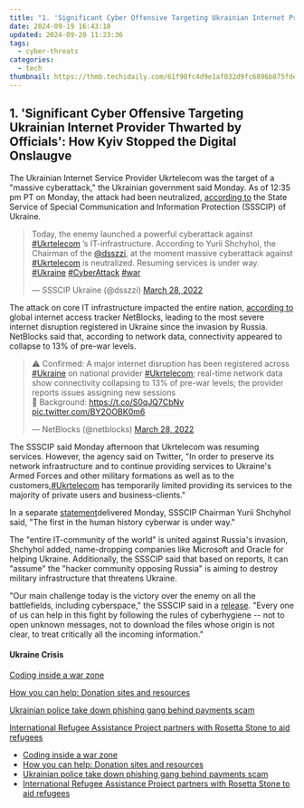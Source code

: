 ```yaml
---
title: "1. 'Significant Cyber Offensive Targeting Ukrainian Internet Provider Thwarted by Officials': How Kyiv Stopped the Digital Onslaugve"
date: 2024-09-19 16:43:18
updated: 2024-09-20 11:23:36
tags:
  - cyber-threats
categories:
  - tech
thumbnail: https://thmb.techidaily.com/61f98fc4d9e1af032d9fc6896b875fde870b9cc610ca573f8ea2783fc3752f47.jpg
---
```


## 1. 'Significant Cyber Offensive Targeting Ukrainian Internet Provider Thwarted by Officials': How Kyiv Stopped the Digital Onslaugve

The Ukrainian Internet Service Provider Ukrtelecom was the target of a "massive cyberattack," the Ukrainian government said Monday. As of 12:35 pm PT on Monday, the attack had been neutralized, [according to](https://twitter.com/dsszzi/status/1508528209075257347) the State Service of Special Communication and Information Protection (SSSCIP) of Ukraine. 

> Today, the enemy launched a powerful cyberattack against [#Ukrtelecom](https://twitter.com/hashtag/Ukrtelecom?src=hash&ref%5Fsrc=twsrc^tfw) ’s IT-infrastructure. According to Yurii Shchyhol, the Chairman of the [@dsszzi](https://twitter.com/dsszzi?ref%5Fsrc=twsrc^tfw), at the moment massive cyberattack against [#Ukrtelecom](https://twitter.com/hashtag/Ukrtelecom?src=hash&ref%5Fsrc=twsrc^tfw) is neutralized. Resuming services is under way. [#Ukraine](https://twitter.com/hashtag/Ukraine?src=hash&ref%5Fsrc=twsrc^tfw) [#CyberAttack](https://twitter.com/hashtag/CyberAttack?src=hash&ref%5Fsrc=twsrc^tfw) [#war](https://twitter.com/hashtag/war?src=hash&ref%5Fsrc=twsrc^tfw)
> 
> — SSSCIP Ukraine (@dsszzi) [March 28, 2022](https://twitter.com/dsszzi/status/1508528209075257347?ref%5Fsrc=twsrc^tfw)

The attack on core IT infrastructure impacted the entire nation, [according to](https://twitter.com/netblocks/status/1508465391244304389) global internet access tracker NetBlocks, leading to the most severe internet disruption registered in Ukraine since the invasion by Russia. NetBlocks said that, according to network data, connectivity appeared to collapse to 13% of pre-war levels. 

> ⚠️ Confirmed: A major internet disruption has been registered across [#Ukraine](https://twitter.com/hashtag/Ukraine?src=hash&ref%5Fsrc=twsrc%5Etfw) on national provider [#Ukrtelecom](https://twitter.com/hashtag/Ukrtelecom?src=hash&ref%5Fsrc=twsrc%5Etfw); real-time network data show connectivity collapsing to 13% of pre-war levels; the provider reports issues assigning new sessions  
> 📰 Background: <https://t.co/S0qJQ7CbNv> [pic.twitter.com/BY2OOBK0m6](https://t.co/BY2OOBK0m6)
> 
> — NetBlocks (@netblocks) [March 28, 2022](https://twitter.com/netblocks/status/1508453511176065033?ref%5Fsrc=twsrc%5Etfw)

The SSSCIP said Monday afternoon that Ukrtelecom was resuming services. However, the agency said on Twitter, "In order to preserve its network infrastructure and to continue providing services to Ukraine's Armed Forces and other military formations as well as to the customers,[#Ukrtelecom](https://twitter.com/hashtag/Ukrtelecom?src=hashtag%5Fclick) has temporarily limited providing its services to the majority of private users and business-clients."

In a separate [statement](https://cip.gov.ua/en/news/u-pershii-v-istoriyi-lyudstva-kiberviini-ves-svit-ob-yednavsya-shob-protistoyati-agresoru-yurii-shigol)delivered Monday, SSSCIP Chairman Yurii Shchyhol said, "The first in the human history cyberwar is under way."

The "entire IT-community of the world" is united against Russia's invasion, Shchyhol added, name-dropping companies like Microsoft and Oracle for helping Ukraine. Additionally, the SSSCIP said that based on reports, it can "assume" the "hacker community opposing Russia" is aiming to destroy military infrastructure that threatens Ukraine. 

"Our main challenge today is the victory over the enemy on all the battlefields, including cyberspace," the SSSCIP said in a [release](https://cip.gov.ua/en/news/u-pershii-v-istoriyi-lyudstva-kiberviini-ves-svit-ob-yednavsya-shob-protistoyati-agresoru-yurii-shigol). "Every one of us can help in this fight by following the rules of cyberhygiene -- not to open unknown messages, not to download the files whose origin is not clear, to treat critically all the incoming information."

#### Ukraine Crisis

[Coding inside a war zone](https://www.zdnet.com/article/ukrainian-software-developers-share-their-stories-and-photos-from-the-war-zone/ "Coding inside a war zone")

[How you can help: Donation sites and resources](https://www.zdnet.com/article/how-you-can-help-ukraine-donation-sites-and-resources/ "How you can help: Donation sites and resources")

[Ukrainian police take down phishing gang behind payments scam](https://www.zdnet.com/article/ukrainian-police-takes-down-phishing-gang-behind-payments-scam/ "Ukrainian police take down phishing gang behind payments scam")

[International Refugee Assistance Project partners with Rosetta Stone to aid refugees](https://www.zdnet.com/article/international-refugee-assistance-project-rosetta-stone-partnership-aid-refugees/ "International Refugee Assistance Project partners with Rosetta Stone to aid refugees")

* [Coding inside a war zone](https://www.zdnet.com/article/ukrainian-software-developers-share-their-stories-and-photos-from-the-war-zone/ "Coding inside a war zone")
* [How you can help: Donation sites and resources](https://www.zdnet.com/article/how-you-can-help-ukraine-donation-sites-and-resources/ "How you can help: Donation sites and resources")
* [Ukrainian police take down phishing gang behind payments scam](https://www.zdnet.com/article/ukrainian-police-takes-down-phishing-gang-behind-payments-scam/ "Ukrainian police take down phishing gang behind payments scam")
* [International Refugee Assistance Project partners with Rosetta Stone to aid refugees](https://www.zdnet.com/article/international-refugee-assistance-project-rosetta-stone-partnership-aid-refugees/ "International Refugee Assistance Project partners with Rosetta Stone to aid refugees")

<ins class="adsbygoogle"
     style="display:block"
     data-ad-format="autorelaxed"
     data-ad-client="ca-pub-7571918770474297"
     data-ad-slot="1223367746"></ins>



<ins class="adsbygoogle"
     style="display:block"
     data-ad-client="ca-pub-7571918770474297"
     data-ad-slot="8358498916"
     data-ad-format="auto"
     data-full-width-responsive="true"></ins>
